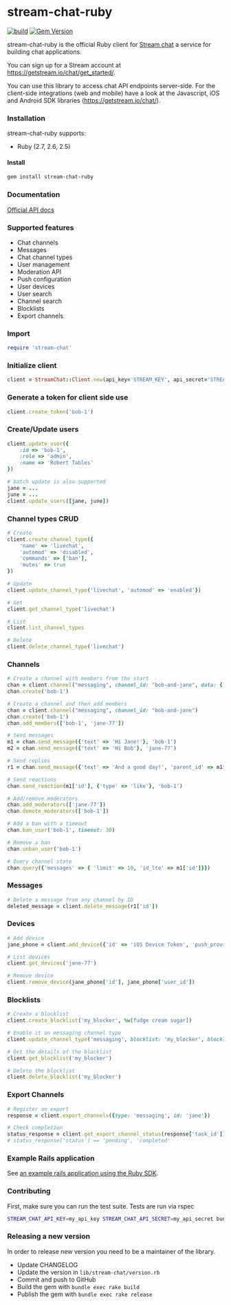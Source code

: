 # stream-chat-ruby

 [![build](https://github.com/GetStream/stream-chat-ruby/workflows/build/badge.svg)](https://github.com/GetStream/stream-chat-ruby/actions) [![Gem Version](https://badge.fury.io/rb/stream-chat-ruby.svg)](http://badge.fury.io/rb/stream-chat-ruby)

stream-chat-ruby is the official Ruby client for [Stream chat](https://getstream.io/chat/) a service for building chat applications.

You can sign up for a Stream account at https://getstream.io/chat/get_started/.

You can use this library to access chat API endpoints server-side. For the
client-side integrations (web and mobile) have a look at the Javascript, iOS and
Android SDK libraries (https://getstream.io/chat/).

### Installation

stream-chat-ruby supports:

- Ruby (2.7, 2.6, 2.5)

#### Install

```bash
gem install stream-chat-ruby
```

### Documentation

[Official API docs](https://getstream.io/chat/docs/)

### Supported features

- Chat channels
- Messages
- Chat channel types
- User management
- Moderation API
- Push configuration
- User devices
- User search
- Channel search
- Blocklists
- Export channels

### Import

```ruby
require 'stream-chat'
```

### Initialize client

```ruby
client = StreamChat::Client.new(api_key='STREAM_KEY', api_secret='STREAM_SECRET')
```

### Generate a token for client side use

```ruby
client.create_token('bob-1')
```

### Create/Update users

```ruby
client.update_user({
    :id => 'bob-1',
    :role => 'admin',
    :name => 'Robert Tables'
})

# batch update is also supported
jane = ...
june = ...
client.update_users([jane, june])
```

### Channel types CRUD

```ruby
# Create
client.create_channel_type({
    'name' => 'livechat',
    'automod' => 'disabled',
    'commands' => ['ban'],
    'mutes' => true
})

# Update
client.update_channel_type('livechat', 'automod' => 'enabled'})

# Get
client.get_channel_type('livechat')

# List
client.list_channel_types

# Delete
client.delete_channel_type('livechat')
```

### Channels

```ruby
# Create a channel with members from the start
chan = client.channel("messaging", channel_id: "bob-and-jane", data: {'members'=> ['bob-1', 'jane-77']})
chan.create('bob-1')

# Create a channel and then add members
chan = client.channel("messaging", channel_id: "bob-and-jane")
chan.create('bob-1')
chan.add_members(['bob-1', 'jane-77'])

# Send messages
m1 = chan.send_message({'text' => 'Hi Jane!'}, 'bob-1')
m2 = chan.send_message({'text' => 'Hi Bob'}, 'jane-77')

# Send replies
r1 = chan.send_message({'text' => 'And a good day!', 'parent_id' => m1['id']}, 'bob-1')

# Send reactions
chan.send_reaction(m1['id'], {'type' => 'like'}, 'bob-1')

# Add/remove moderators
chan.add_moderators(['jane-77'])
chan.demote_moderators(['bob-1'])

# Add a ban with a timeout
chan.ban_user('bob-1', timeout: 30)

# Remove a ban
chan.unban_user('bob-1')

# Query channel state
chan.query({'messages' => { 'limit' => 10, 'id_lte' => m1['id']}})
```

### Messages

```ruby
# Delete a message from any channel by ID
deleted_message = client.delete_message(r1['id'])

```

### Devices

```ruby
# Add device
jane_phone = client.add_device({'id' => 'iOS Device Token', 'push_provider' => push_provider.apn, 'user_id' => 'jane-77'})

# List devices
client.get_devices('jane-77')

# Remove device
client.remove_device(jane_phone['id'], jane_phone['user_id'])
```

### Blocklists
```ruby
# Create a blocklist
client.create_blocklist('my_blocker', %w[fudge cream sugar])

# Enable it on messaging channel type
client.update_channel_type('messaging', blocklist: 'my_blocker', blocklist_behavior: 'block')

# Get the details of the blocklist
client.get_blocklist('my_blocker')

# Delete the blocklist
client.delete_blocklist('my_blocker')
```

### Export Channels
```ruby
# Register an export
response = client.export_channels({type: 'messaging', id: 'jane'})

# Check completion
status_response = client.get_export_channel_status(response['task_id'])
# status_response['status'] == 'pending', 'completed'
```

### Example Rails application

See [an example rails application using the Ruby SDK](https://github.com/GetStream/rails-chat-example).

### Contributing

First, make sure you can run the test suite. Tests are run via rspec

```bash
STREAM_CHAT_API_KEY=my_api_key STREAM_CHAT_API_SECRET=my_api_secret bundle exec rake spec
```

### Releasing a new version

In order to release new version you need to be a maintainer of the library.

- Update CHANGELOG
- Update the version in `lib/stream-chat/version.rb`
- Commit and push to GitHub
- Build the gem with `bundle exec rake build`
- Publish the gem with `bundle exec rake release`
